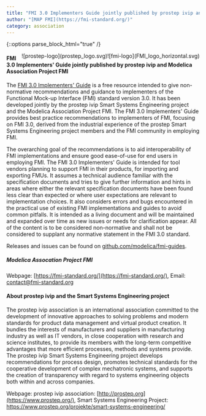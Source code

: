 ```yaml
---
title: "FMI 3.0 Implementers Guide jointly published by prostep ivip and Modelica Association Project FMI"
author: "[MAP FMI](https://fmi-standard.org/)"
category: association
---
```


{::options parse_block_html="true" /}

<div style="float: right">
![fmi-logo](FMI_logo_horizontal.svg)
</div>

<div style="float: right">
![prostep-logo](prostep_logo.svg)
</div>

#### FMI 3.0 Implementers' Guide jointly published by prostep ivip and Modelica Association Project FMI

The [FMI 3.0 Implementers' Guide](https://modelica.github.io/fmi-guides/main/fmi-guide/) is a free resource intended to give non-normative recommendations and guidance to implementers of the Functional Mock-up Interface (FMI) standard version 3.0.
It has been developed jointly by the prostep ivip Smart Systems Engineering project and the Modelica Association Project FMI.
The FMI 3.0 Implementers' Guide provides best practice recommendations to implementers of FMI, focusing on FMI 3.0, derived from the industrial experience of the prostep Smart Systems Engineering project members and the FMI community in employing FMI.

The overarching goal of the recommendations is to aid interoperability of FMI implementations and ensure good ease-of-use for end users in employing FMI. 
The FMI 3.0 Implementers' Guide is intended for tool vendors planning to support FMI in their products, for importing and exporting FMUs.
It assumes a technical audience familiar with the specification documents and tries to give further information and hints in areas where either the relevant specification documents have been found less clear than expected or where user expectations are relevant to implementation choices.
It also considers errors and bugs encountered in the practical use of existing FMI implementations and guides to avoid common pitfalls.
It is intended as a living document and will be maintained and expanded over time as new issues or needs for clarification appear.
All of the content is to be considered non-normative and shall not be considered to supplant any normative statement in the FMI 3.0 standard.

Releases and issues can be found on [github.com/modelica/fmi-guides](https://github.com/modelica/fmi-guides/tree/main/fmi-guide).

##### Modelica Assocation Project FMI 

Webpage: [https://fmi-standard.org/](https://fmi-standard.org/),  Email: contact@fmi-standard.org

#### About prostep ivip and the Smart Systems Engineering project

The prostep ivip association is an international association committed to the development of innovative approaches to solving problems and modern standards for product data management and virtual product creation.
It bundles the interests of manufacturers and suppliers in manufacturing industry as well as IT vendors, in close cooperation with research and science institutes, to provide its members with the long-term competitive advantages that more efficient processes, methods and systems provide.
The prostep ivip Smart Systems Engineering project develops recommendations for process design, promotes technical standards for the cooperative development of complex mechatronic systems, and supports the creation of transparency with regard to systems engineering objects both within and across companies.

Webpage: prostep ivip association: [http://prostep.org](https://www.prostep.org/), Smart Systems Engineering Project: https://www.prostep.org/projekte/smart-systems-engineering/
